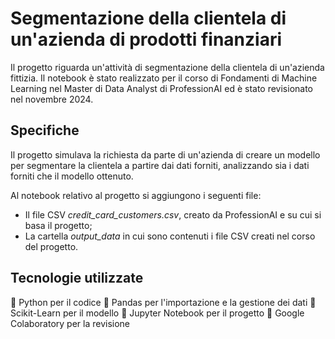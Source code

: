 # Segmentazione della clientela di un'azienda di prodotti finanziari

Il progetto riguarda un'attività di segmentazione della clientela di un'azienda fittizia. Il notebook è stato realizzato per il corso di Fondamenti di Machine Learning nel Master di Data Analyst di ProfessionAI ed è stato revisionato nel novembre 2024.

## Specifiche

Il progetto simulava la richiesta da parte di un'azienda di creare un modello per segmentare la clientela a partire dai dati forniti, analizzando sia i dati forniti che il modello ottenuto.

Al notebook relativo al progetto si aggiungono i seguenti file:
- Il file CSV *credit_card_customers.csv*, creato da ProfessionAI e su cui si basa il progetto;
- La cartella *output_data* in cui sono contenuti i file CSV creati nel corso del progetto.

## Tecnologie utilizzate
🐍 Python per il codice
🐼 Pandas per l'importazione e la gestione dei dati
🤖 Scikit-Learn per il modello
📔 Jupyter Notebook per il progetto
🤝 Google Colaboratory per la revisione
